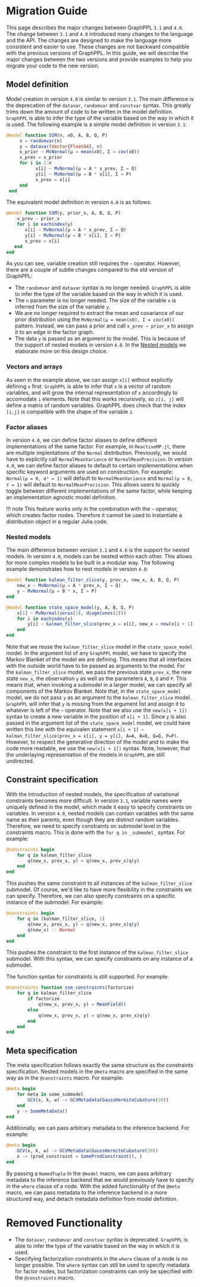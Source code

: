 # Migration Guide
This page describes the major changes between GraphPPL `3.1` and `4.0`. The change between `3.1` and `4.0` introduced many changes to the language and the API. The changes are designed to make the language more consistent and easier to use. These changes are not backward compatible with the previous versions of GraphPPL. In this guide, we will describe the major changes between the two versions and provide examples to help you migrate your code to the new version.

## Model definition

Model creation in version `4.0` is similar to version `3.1`. The main difference is the deprecation of the `datavar`, `randomvar` and `constvar` syntax. This greatly trims down the amount of code to be written in the model definition. `GraphPPL` is able to infer the type of the variable based on the way in which it is used. The following example is a simple model definition in version `3.1`:

```julia
@model function SSM(n, x0, A, B, Q, P) 
 	 x = randomvar(n) 
 	 y = datavar(Vector{Float64}, n) 
 	 x_prior ~ MvNormal(μ = mean(x0), Σ = cov(x0)) 
 	 x_prev = x_prior 
 	 for i in 1:n 
 		   x[i] ~ MvNormal(μ = A * x_prev, Σ = Q) 
 		   y[i] ~ MvNormal(μ = B * x[i], Σ = P) 
 		   x_prev = x[i] 
 	 end 
 end 
 ```
 The equivalent model definition in version `4.0` is as follows:
 ```julia
 @model function SSM(y, prior_x, A, B, Q, P) 
     x_prev ~ prior_x
     for i in eachindex(y)
        x[i] ~ MvNormal(μ = A * x_prev, Σ = Q) 
        y[i] ~ MvNormal(μ = B * x[i], Σ = P) 
        x_prev = x[i]
    end
end
```

As you can see, variable creation still requires the `~` operator. However, there are a couple of subtle changes compared to the old version of GraphPPL:
- The `randomvar` and `datavar` syntax is no longer needed. `GraphPPL` is able to infer the type of the variable based on the way in which it is used.
- The `n` parameter is no longer needed. The size of the variable `x` is inferred from the size of the variable `y`.
- We are no longer required to extract the mean and covariance of our prior distribution using the `MvNormal(μ = mean(x0), Σ = cov(x0))` pattern. Instead, we can pass a prior and call `x_prev ~ prior_x` to assign it to an edge in the factor graph.
- The data `y` is passed as an argument to the model. This is because of the support of nested models in version `4.0`. In the [Nested models](#nested-models) we elaborate more on this design choice.

### Vectors and arrays

As seen in the example above, we can assign `x[i]` without explicitly defining `x` first. `GraphPPL` is able to infer that `x` is a vector of random variables, and will grow the internal representation of `x` accordingly to accomodate `i` elements. Note that this works recursively, so `z[i, j]` will define a matrix of random variables. GraphPPL does check that the index `[i,j]` is compatible with the shape of the variable `z`.

### Factor aliases

In version `4.0`, we can define factor aliases to define different implementations of the same factor. For example, in `ReactiveMP.jl`, there are multiple implentations of the `Normal` distribution. Previously, we would have to explicitly call `NormalMeanVariance` or `NormalMeanPrecision`. In version `4.0`, we can define factor aliases to default to certain implementations when specific keyword arguments are used on construction. For example: `Normal(μ = 0, σ² = 1)` will default to `NormalMeanVariance` and `Normal(μ = 0, τ = 1)` will default to `NormalMeanPrecision`. This allows users to quickly toggle between different implementations of the same factor, while keeping an implementation agnostic model definition.

!!! note
     This feature works only in the combination with the `~` operator, which creates factor nodes. Therefore it cannot be used to instantiate a distribution object in a regular Julia code.

### Nested models

The main difference between version `3.1` and `4.0` is the support for nested models. In version `4.0`, models can be nested within each other. This allows for more complex models to be built in a modular way. The following example demonstrates how to nest models in version `4.0`:

```julia
@model function kalman_filter_slice(y, prev_x, new_x, A, B, Q, P)
    new_x ~ MvNormal(μ = A * prev_x, Σ = Q)
    y ~ MvNormal(μ = B * x, Σ = P)
end

@model function state_space_model(y, A, B, Q, P)
    x[1] ~ MvNormal(zeros(2), diagm(ones(2)))
    for i in eachindex(y)
        y[i] ~ kalman_filter_slice(prev_x = x[i], new_x = new(x[i + 1]), A=A, B=B, Q=Q, P=P)
    end
end
```
Note that we reuse the `kalman_filter_slice` model in the `state_space_model` model. In the argument list of any `GraphPPL` model, we have to specify the Markov Blanket of the model we are defining. This means that all interfaces with the outside world have to be passed as arguments to the model. For the `kalman_filter_slice` model, we pass the previous state `prev_x`, the new state `new_x`, the observation `y` as well as the parameters `A`, `B`, `Q` and `P`. This means that, when invoking a submodel in a larger model, we can specify all components of the Markov Blanket. Note that, in the `state_space_model` model, we do not pass `y` as an argument to the `kalman_filter_slice` model. `GraphPPL` will infer that `y` is missing from the argument list and assign it to whatever is left of the `~` operator. Note that we also use the `new(x[i + 1])` syntax to create a new variable in the position of `x[i + 1]`. Since `y` is also passed in the argument list of the `state_space_model` model, we could have written this line with the equivalen statement `x[i + 1] ~ kalman_filter_slice(prev_x = x[i], y = y[i], A=A, B=B, Q=Q, P=P)`. However, to respect the generative direction of the model and to make the code more readable, we use the `new(x[i + 1])` syntax. Note, however, that the underlaying representation of the models in `GraphPPL` are still undirected.
## Constraint specification
With the introduction of nested models, the specification of variational constraints becomes more difficult. In version `3.1`, variable names were uniquely defined in the model, which made it easy to specify constraints on variables. In version `4.0`, nested models can contain variables with the same name as their parents, even though they are distinct random variables. Therefore, we need to specify constraints on submodel level in the constraints macro. This is done with the `for q in _submodel_` syntax. For example:
```julia
@constraints begin
    for q in kalman_filter_slice
        q(new_x, prev_x, y) = q(new_x, prev_x)q(y)
    end
end
```
This pushes the same constraint to all instances of the `kalman_filter_slice` submodel. Of course, we'd like to have more flexibility in the constraints we can specify. Therefore, we can also specify constraints on a specific instance of the submodel. For example:
```julia
@constraints begin
    for q in (kalman_filter_slice, 1)
        q(new_x, prev_x, y) = q(new_x, prev_x)q(y)
        q(new_x) :: Normal
    end
end
```
This pushes the constraint to the first instance of the `kalman_filter_slice` submodel. With this syntax, we can specify constraints on any instance of a submodel. 

The function syntax for constraints is still supported. For example:
```julia
@constraints function ssm_constraints(factorize)
    for q in kalman_filter_slice
        if factorize
            q(new_x, prev_x, y) = MeanField()
        else
            q(new_x, prev_x, y) = q(new_x, prev_x)q(y)
        end
    end
end
```

## Meta specification

The meta specification follows exactly the same structure as the constraints specification. Nested models in the `@meta` macro are specified in the same way as in the `@constraints` macro. For example:
```julia
@meta begin
    for meta in some_submodel
        GCV(x, k, w) -> GCVMetadata(GaussHermiteCubature(20))
    end
    y -> SomeMetaData()
end
```
Additionally, we can pass arbitrary metadata to the inference backend. For example:
```julia
@meta begin
    GCV(x, k, w) -> GCVMetadata(GaussHermiteCubature(20))
    x -> (prod_constraint = SomeProdConstraint(), )
end
```        
By passing a `NamedTuple` in the `@model` macro, we can pass arbitrary metadata to the inference backend that we would previously have to specify in the `where` clause of a node. With the added functionality of the `@meta` macro, we can pass metadata to the inference backend in a more structured way, and detach metadata definition from model definition.

# Removed Functionality
- The `datavar`, `randomvar` and `constvar` syntax is deprecated. `GraphPPL` is able to infer the type of the variable based on the way in which it is used.
- Specifying factorization constraints in the `where` clause of a node is no longer possible. The `where` syntax can still be used to specify metadata for factor nodes, but factorization constraints can only be specified with the `@constraints` macro.